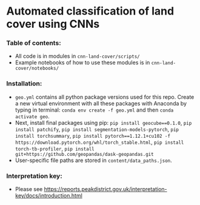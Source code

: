 # Automated classification of land cover using CNNs

### Table of contents:
- All code is in modules in `cnn-land-cover/scripts/`
- Example notebooks of how to use these modules is in `cnn-land-cover/notebooks/`

### Installation:
- `geo.yml` contains all python package versions used for this repo. Create a new virtual environment with all these packages with Anaconda by typing in terminal: `conda env create -f geo.yml` and then `conda activate geo`. 
- Next, install final packages using pip: `pip install geocube==0.1.0`, `pip install patchify`, `pip install segmentation-models-pytorch`, `pip install torchsummary`, `pip install pytorch==1.12.1+cu102 -f https://download.pytorch.org/whl/torch_stable.html`, `pip install torch-tb-profiler`, `pip install git+https://github.com/geopandas/dask-geopandas.git`
- User-specific file paths are stored in `content/data_paths.json`.

### Interpretation key:
- Please see https://reports.peakdistrict.gov.uk/interpretation-key/docs/introduction.html
